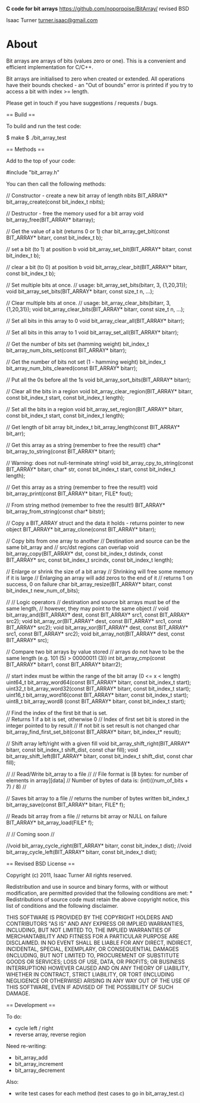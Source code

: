 **C code for bit arrays**
https://github.com/noporpoise/BitArray/
revised BSD

Isaac Turner <turner.isaac@gmail.com>

About
=====

Bit arrays are arrays of bits (values zero or one).  This is a convenient and
efficient implementation for C/C++.  

Bit arrays are initialised to zero when created or extended.  All operations
have their bounds checked - an "Out of bounds" error is printed if you try to
access a bit with index >= length.

Please get in touch if you have suggestions / requests / bugs.  

== Build ==

To build and run the test code:

$ make
$ ./bit_array_test

== Methods ==

Add to the top of your code:

#include "bit_array.h"

You can then call the following methods:

// Constructor - create a new bit array of length nbits
BIT_ARRAY* bit_array_create(const bit_index_t nbits);

// Destructor - free the memory used for a bit array
void bit_array_free(BIT_ARRAY* bitarray);

// Get the value of a bit (returns 0 or 1)
char bit_array_get_bit(const BIT_ARRAY* bitarr, const bit_index_t b);

// set a bit (to 1) at position b
void bit_array_set_bit(BIT_ARRAY* bitarr, const bit_index_t b);

// clear a bit (to 0) at position b
void bit_array_clear_bit(BIT_ARRAY* bitarr, const bit_index_t b);

// Set multiple bits at once. 
// usage: bit_array_set_bits(bitarr, 3, {1,20,31});
void bit_array_set_bits(BIT_ARRAY* bitarr, const size_t n, ...);

// Clear multiple bits at once.
// usage: bit_array_clear_bits(bitarr, 3, {1,20,31});
void bit_array_clear_bits(BIT_ARRAY* bitarr, const size_t n, ...);

// Set all bits in this array to 0
void bit_array_clear_all(BIT_ARRAY* bitarr);

// Set all bits in this array to 1
void bit_array_set_all(BIT_ARRAY* bitarr);

// Get the number of bits set (hamming weight)
bit_index_t bit_array_num_bits_set(const BIT_ARRAY* bitarr);

// Get the number of bits not set (1 - hamming weight)
bit_index_t bit_array_num_bits_cleared(const BIT_ARRAY* bitarr);

// Put all the 0s before all the 1s
void bit_array_sort_bits(BIT_ARRAY* bitarr);

// Clear all the bits in a region
void bit_array_clear_region(BIT_ARRAY* bitarr,
                            const bit_index_t start, const bit_index_t length);

// Set all the bits in a region
void bit_array_set_region(BIT_ARRAY* bitarr,
                          const bit_index_t start, const bit_index_t length);

// Get length of bit array
bit_index_t bit_array_length(const BIT_ARRAY* bit_arr);

// Get this array as a string (remember to free the result!)
char* bit_array_to_string(const BIT_ARRAY* bitarr);

// Warning: does not null-terminate string!
void bit_array_cpy_to_string(const BIT_ARRAY* bitarr, char* str,
                             const bit_index_t start, const bit_index_t length);

// Get this array as a string (remember to free the result!)
void bit_array_print(const BIT_ARRAY* bitarr, FILE* fout);

// From string method (remember to free the result!)
BIT_ARRAY* bit_array_from_string(const char* bitstr);

// Copy a BIT_ARRAY struct and the data it holds - returns pointer to new object
BIT_ARRAY* bit_array_clone(const BIT_ARRAY* bitarr);

// Copy bits from one array to another
// Destination and source can be the same bit_array and
// src/dst regions can overlap
void bit_array_copy(BIT_ARRAY* dst, const bit_index_t dstindx,
                    const BIT_ARRAY* src, const bit_index_t srcindx,
                    const bit_index_t length);

// Enlarge or shrink the size of a bit array
// Shrinking will free some memory if it is large
// Enlarging an array will add zeros to the end of it
// returns 1 on success, 0 on failure
char bit_array_resize(BIT_ARRAY* bitarr, const bit_index_t new_num_of_bits);

//
// Logic operators
//   destination and source bit arrays must be of the same length,
//   however, they may point to the same object
//
void bit_array_and(BIT_ARRAY* dest, const BIT_ARRAY* src1, const BIT_ARRAY* src2);
void bit_array_or(BIT_ARRAY* dest, const BIT_ARRAY* src1, const BIT_ARRAY* src2);
void bit_array_xor(BIT_ARRAY* dest, const BIT_ARRAY* src1, const BIT_ARRAY* src2);
void bit_array_not(BIT_ARRAY* dest, const BIT_ARRAY* src);

// Compare two bit arrays by value stored
// arrays do not have to be the same length (e.g. 101 (5) > 00000011 (3))
int bit_array_cmp(const BIT_ARRAY* bitarr1, const BIT_ARRAY* bitarr2);

// start index must be within the range of the bit array (0 <= x < length)
uint64_t bit_array_word64(const BIT_ARRAY* bitarr, const bit_index_t start);
uint32_t bit_array_word32(const BIT_ARRAY* bitarr, const bit_index_t start);
uint16_t bit_array_word16(const BIT_ARRAY* bitarr, const bit_index_t start);
uint8_t  bit_array_word8 (const BIT_ARRAY* bitarr, const bit_index_t start);

// Find the index of the first bit that is set.  
// Returns 1 if a bit is set, otherwise 0
// Index of first set bit is stored in the integer pointed to by result
// If not bit is set result is not changed
char bit_array_find_first_set_bit(const BIT_ARRAY* bitarr, bit_index_t* result);

// Shift array left/right with a given fill
void bit_array_shift_right(BIT_ARRAY* bitarr, const bit_index_t shift_dist,
                           const char fill);
void bit_array_shift_left(BIT_ARRAY* bitarr, const bit_index_t shift_dist,
                          const char fill);

//
// Read/Write bit_array to a file
//
// File format is [8 bytes: for number of elements in array][data]
// Number of bytes of data is: (int)((num_of_bits + 7) / 8)
//

// Saves bit array to a file
// returns the number of bytes written
bit_index_t bit_array_save(const BIT_ARRAY* bitarr, FILE* f);

// Reads bit array from a file
// returns bit array or NULL on failure
BIT_ARRAY* bit_array_load(FILE* f);

//
// Coming soon
//

//void bit_array_cycle_right(BIT_ARRAY* bitarr, const bit_index_t dist);
//void bit_array_cycle_left(BIT_ARRAY* bitarr, const bit_index_t dist);

== Revised BSD License ==

 Copyright (c) 2011, Isaac Turner
 All rights reserved.

 Redistribution and use in source and binary forms, with or without
 modification, are permitted provided that the following conditions are met:
    * Redistributions of source code must retain the above copyright
      notice, this list of conditions and the following disclaimer.

 THIS SOFTWARE IS PROVIDED BY THE COPYRIGHT HOLDERS AND CONTRIBUTORS "AS IS" AND
 ANY EXPRESS OR IMPLIED WARRANTIES, INCLUDING, BUT NOT LIMITED TO, THE IMPLIED
 WARRANTIES OF MERCHANTABILITY AND FITNESS FOR A PARTICULAR PURPOSE ARE
 DISCLAIMED. IN NO EVENT SHALL <COPYRIGHT HOLDER> BE LIABLE FOR ANY
 DIRECT, INDIRECT, INCIDENTAL, SPECIAL, EXEMPLARY, OR CONSEQUENTIAL DAMAGES
 (INCLUDING, BUT NOT LIMITED TO, PROCUREMENT OF SUBSTITUTE GOODS OR SERVICES;
 LOSS OF USE, DATA, OR PROFITS; OR BUSINESS INTERRUPTION) HOWEVER CAUSED AND
 ON ANY THEORY OF LIABILITY, WHETHER IN CONTRACT, STRICT LIABILITY, OR TORT
 (INCLUDING NEGLIGENCE OR OTHERWISE) ARISING IN ANY WAY OUT OF THE USE OF THIS
 SOFTWARE, EVEN IF ADVISED OF THE POSSIBILITY OF SUCH DAMAGE.

== Development ==

To do:
* cycle left / right
* reverse array, reverse region

Need re-writing:
* bit_array_add
* bit_array_increment
* bit_array_decrement

Also:
* write test cases for each method (test cases to go in bit_array_test.c)
